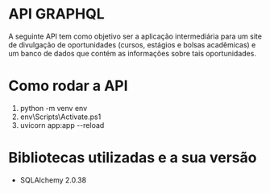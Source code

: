 # API GRAPHQL
A seguinte API tem como objetivo ser a aplicação intermediária para um site de divulgação de oportunidades (cursos, estágios e bolsas acadêmicas) e um banco de dados que contém as informações sobre tais oportunidades.


# Como rodar a API
1. python -m venv env
2. env\Scripts\Activate.ps1
3. uvicorn app:app --reload


# Bibliotecas utilizadas e a sua versão
* SQLAlchemy 2.0.38
